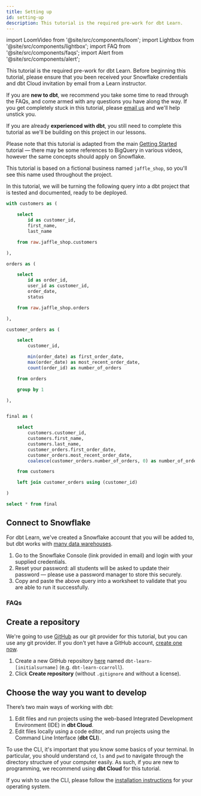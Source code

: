 ```yaml
---
title: Setting up
id: setting-up
description: This tutorial is the required pre-work for dbt Learn.
---
```


import LoomVideo from '@site/src/components/loom';
import Lightbox from '@site/src/components/lightbox';
import FAQ from '@site/src/components/faqs';
import Alert from '@site/src/components/alert';

This tutorial is the required pre-work for dbt Learn. Before beginning this tutorial, please ensure that you been received your Snowflake credentials and dbt Cloud invitation by email from a Learn instructor.

If you are **new to dbt**, we recommend you take some time to read through the FAQs, and come armed with any questions you have along the way. If you get completely stuck in this tutorial, please [email us](mailto:learn@getdbt.com) and we'll help unstick you.

If you are already **experienced with dbt**, you still need to complete this tutorial as we'll be building on this project in our lessons.



<LoomVideo id="cb99861ab1034f7fab5fa48529e61f85" />

<Alert type="info">
Please note that this tutorial is adapted from the main <a href="https://tutorial.getdbt.com/tutorial/setting-up/">Getting Started</a> tutorial — there may be some references to BigQuery in various videos, however the same concepts should apply on Snowflake.
</Alert>

This tutorial is based on a fictional business named `jaffle_shop`, so you'll see this name used throughout the project.

In this tutorial, we will be turning the following query into a dbt project that is tested and documented, ready to be deployed.
```sql
with customers as (

    select
        id as customer_id,
        first_name,
        last_name

    from raw.jaffle_shop.customers

),

orders as (

    select
        id as order_id,
        user_id as customer_id,
        order_date,
        status

    from raw.jaffle_shop.orders

),

customer_orders as (

    select
        customer_id,

        min(order_date) as first_order_date,
        max(order_date) as most_recent_order_date,
        count(order_id) as number_of_orders

    from orders

    group by 1

),


final as (

    select
        customers.customer_id,
        customers.first_name,
        customers.last_name,
        customer_orders.first_order_date,
        customer_orders.most_recent_order_date,
        coalesce(customer_orders.number_of_orders, 0) as number_of_orders

    from customers

    left join customer_orders using (customer_id)

)

select * from final
```

## Connect to Snowflake
For dbt Learn, we've created a Snowflake account that you will be added to, but dbt works with [many data warehouses](https://docs.getdbt.com/docs/supported-databases).

1. Go to the Snowflake Console (link provided in email) and login with your supplied credentials.
2. Reset your password: all students will be asked to update their password — please use a password manager to store this securely.
3. Copy and paste the above query into a worksheet to validate that you are able to run it successfully.
<Lightbox src="/img/successful-snowflake-query.png" title="Ensure you can run the above query" />


### FAQs
<FAQ src="faqs/loading-data" alt_header="The data in this tutorial is already loaded into Snowflake. How do I load data into my warehouse?" />
<FAQ src="faqs/database-privileges" />


## Create a repository
We're going to use [GitHub](https://github.com/) as our git provider for this tutorial, but you can use any git provider. If you don't yet have a GitHub account, [create one now](https://github.com/join).
<LoomVideo id="afe148aeab5e4279a2ca310251ea20a6" />

1. Create a new GitHub repository [here](https://github.com/new) named `dbt-learn-[initialsurname]` (e.g. `dbt-learn-ccarroll`).
2. Click **Create repository** (without `.gitignore` and without a license).

<Lightbox src="/img/create-github-repo.png" title="Create a GitHub repo" />


## Choose the way you want to develop
There’s two main ways of working with dbt:

1. Edit files and run projects using the web-based Integrated Development Environment (IDE) in **dbt Cloud**.
2. Edit files locally using a code editor, and run projects using the Command Line Interface (**dbt CLI**).

To use the CLI, it's important that you know some basics of your terminal. In particular, you should understand `cd`, `ls` and `pwd` to navigate through the directory structure of your computer easily. As such, if you are new to programming, we recommend using **dbt Cloud** for this tutorial.

If you wish to use the CLI, please follow the [installation instructions](https://docs.getdbt.com/docs/installation) for your operating system.

